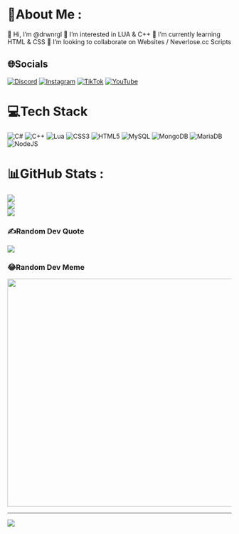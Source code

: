 # 💫About Me :
👋 Hi, I’m @drwnrgl
👀 I’m interested in LUA & C++
🌱 I’m currently learning HTML & CSS
💞️ I’m looking to collaborate on Websites / Neverlose.cc Scripts

## 🌐Socials
[![Discord](https://img.shields.io/badge/Discord-%237289DA.svg?logo=discord&logoColor=white)](htttps://discord.gg/https://discord.gg/uVWvBW473m) [![Instagram](https://img.shields.io/badge/Instagram-%23E4405F.svg?logo=Instagram&logoColor=white)](https://instagram.com/lagcompensation) [![TikTok](https://img.shields.io/badge/TikTok-%23000000.svg?logo=TikTok&logoColor=white)](https://tiktok.com/@selectivelua) [![YouTube](https://img.shields.io/badge/YouTube-%23FF0000.svg?logo=YouTube&logoColor=white)](https://youtube.com/c/https://www.youtube.com/channel/UC3TGNdnd2HBNmqXZ8Himfvw) 

# 💻Tech Stack
![C#](https://img.shields.io/badge/c%23-%23239120.svg?style=for-the-badge&logo=c-sharp&logoColor=white) ![C++](https://img.shields.io/badge/c++-%2300599C.svg?style=for-the-badge&logo=c%2B%2B&logoColor=white) ![Lua](https://img.shields.io/badge/lua-%232C2D72.svg?style=for-the-badge&logo=lua&logoColor=white) ![CSS3](https://img.shields.io/badge/css3-%231572B6.svg?style=for-the-badge&logo=css3&logoColor=white) ![HTML5](https://img.shields.io/badge/html5-%23E34F26.svg?style=for-the-badge&logo=html5&logoColor=white) ![MySQL](https://img.shields.io/badge/mysql-%2300f.svg?style=for-the-badge&logo=mysql&logoColor=white) ![MongoDB](https://img.shields.io/badge/MongoDB-%234ea94b.svg?style=for-the-badge&logo=mongodb&logoColor=white) ![MariaDB](https://img.shields.io/badge/MariaDB-003545?style=for-the-badge&logo=mariadb&logoColor=white) ![NodeJS](https://img.shields.io/badge/node.js-6DA55F?style=for-the-badge&logo=node.js&logoColor=white)
# 📊GitHub Stats :
![](https://github-readme-stats.vercel.app/api?username=drwnrgl&theme=prussian&hide_border=true&include_all_commits=true&count_private=true)<br/>
![](https://github-readme-streak-stats.herokuapp.com/?user=drwnrgl&theme=prussian&hide_border=true)<br/>
![](https://github-readme-stats.vercel.app/api/top-langs/?username=drwnrgl&theme=prussian&hide_border=true&include_all_commits=true&count_private=true&layout=compact)

### ✍️Random Dev Quote
![](https://quotes-github-readme.vercel.app/api?type=horizontal&theme=dark)

### 😂Random Dev Meme
<img src="https://random-memer.herokuapp.com/" width="512px"/>

---
[![](https://visitcount.itsvg.in/api?id=drwnrgl&icon=0&color=1)](https://visitcount.itsvg.in)
